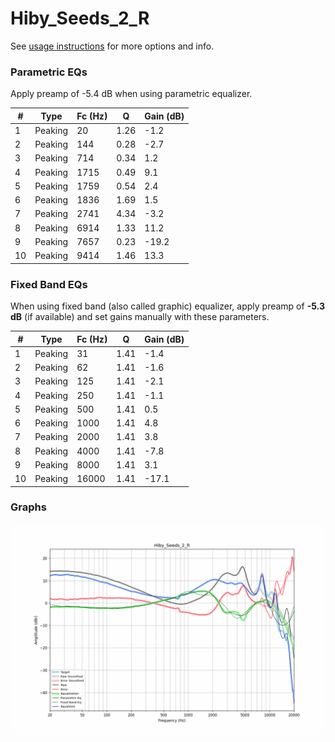 # Hiby_Seeds_2_R
See [usage instructions](https://github.com/jaakkopasanen/AutoEq#usage) for more options and info.

### Parametric EQs
Apply preamp of -5.4 dB when using parametric equalizer.

|   # | Type    |   Fc (Hz) |    Q |   Gain (dB) |
|-----|---------|-----------|------|-------------|
|   1 | Peaking |        20 | 1.26 |        -1.2 |
|   2 | Peaking |       144 | 0.28 |        -2.7 |
|   3 | Peaking |       714 | 0.34 |         1.2 |
|   4 | Peaking |      1715 | 0.49 |         9.1 |
|   5 | Peaking |      1759 | 0.54 |         2.4 |
|   6 | Peaking |      1836 | 1.69 |         1.5 |
|   7 | Peaking |      2741 | 4.34 |        -3.2 |
|   8 | Peaking |      6914 | 1.33 |        11.2 |
|   9 | Peaking |      7657 | 0.23 |       -19.2 |
|  10 | Peaking |      9414 | 1.46 |        13.3 |

### Fixed Band EQs
When using fixed band (also called graphic) equalizer, apply preamp of **-5.3 dB** (if available) and set gains manually with these parameters.

|   # | Type    |   Fc (Hz) |    Q |   Gain (dB) |
|-----|---------|-----------|------|-------------|
|   1 | Peaking |        31 | 1.41 |        -1.4 |
|   2 | Peaking |        62 | 1.41 |        -1.6 |
|   3 | Peaking |       125 | 1.41 |        -2.1 |
|   4 | Peaking |       250 | 1.41 |        -1.1 |
|   5 | Peaking |       500 | 1.41 |         0.5 |
|   6 | Peaking |      1000 | 1.41 |         4.8 |
|   7 | Peaking |      2000 | 1.41 |         3.8 |
|   8 | Peaking |      4000 | 1.41 |        -7.8 |
|   9 | Peaking |      8000 | 1.41 |         3.1 |
|  10 | Peaking |     16000 | 1.41 |       -17.1 |

### Graphs
![](./Hiby_Seeds_2_R.png)
